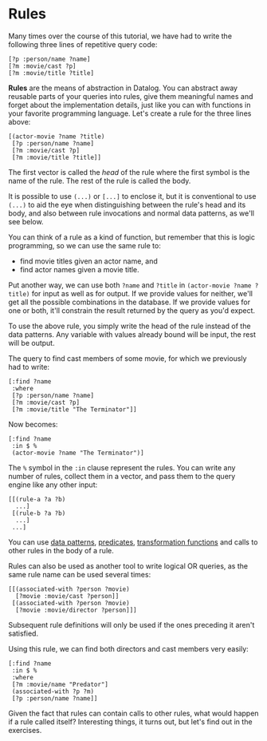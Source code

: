 # Rules

Many times over the course of this tutorial, we have had to write the
following three lines of repetitive query code:

    [?p :person/name ?name]
    [?m :movie/cast ?p]
    [?m :movie/title ?title]

**Rules** are the means of abstraction in Datalog. You can abstract
away reusable parts of your queries into rules, give them meaningful
names and forget about the implementation details, just like you can with functions
in your favorite programming language. Let's create a rule for the three lines above:

    [(actor-movie ?name ?title)
     [?p :person/name ?name]
     [?m :movie/cast ?p]
     [?m :movie/title ?title]]

The first vector is called the *head* of the rule where the first
symbol is the name of the rule. The rest of the rule is called the body. 

It is possible to use `(...)` or `[...]` to enclose it, but it is conventional to use `(...)` to aid the eye when distinguishing between the rule's head and its body, and also between rule invocations and normal data patterns, as we'll see below.

You can think of a rule as a kind of function, but remember that this
is logic programming, so we can use the same rule to:

* find movie titles given an actor name, and
* find actor names given a movie title.

Put another way, we can use both `?name` and `?title` in `(actor-movie ?name ?title)` for input as well as for output. If we provide values for neither, we'll get all the possible combinations in the database. If we provide values for one or both, it'll constrain the result returned by the query as you'd expect.

To use the above rule, you simply write the head of the rule instead of the data patterns. Any variable with values already bound will be input, the rest will be output.

The query to find cast members of some movie,
for which we previously had to write:

    [:find ?name
     :where
     [?p :person/name ?name]
     [?m :movie/cast ?p]
     [?m :movie/title "The Terminator"]]

Now becomes:

    [:find ?name
     :in $ %
     (actor-movie ?name "The Terminator")]

The `%` symbol in the `:in` clause represent the rules. You can write
any number of rules, collect them in a vector, and pass them
to the query engine like any other input:

    [[(rule-a ?a ?b)
      ...]
     [(rule-b ?a ?b)
      ...]
     ...]

You can use [data patterns](/chapter/2), [predicates](/chapter/5),
[transformation functions](/chapter/6) and calls to other rules in the body of
a rule.

Rules can also be used as another tool to write logical OR queries, as the
same rule name can be used several times:

    [[(associated-with ?person ?movie)
      [?movie :movie/cast ?person]]
     [(associated-with ?person ?movie)
      [?movie :movie/director ?person]]]

Subsequent rule definitions will only be used if the ones preceding it aren't satisfied.

Using this rule, we can find both directors and cast members very easily:

    [:find ?name
     :in $ %
     :where
     [?m :movie/name "Predator"]
     (associated-with ?p ?m)
     [?p :person/name ?name]]

Given the fact that rules can contain calls to other rules, what would
happen if a rule called itself? Interesting things, it turns out, but
let's find out in the exercises.

